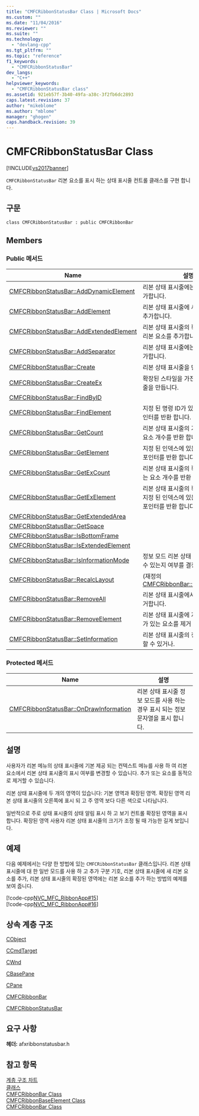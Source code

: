 ```yaml
---
title: "CMFCRibbonStatusBar Class | Microsoft Docs"
ms.custom: ""
ms.date: "11/04/2016"
ms.reviewer: ""
ms.suite: ""
ms.technology: 
  - "devlang-cpp"
ms.tgt_pltfrm: ""
ms.topic: "reference"
f1_keywords: 
  - "CMFCRibbonStatusBar"
dev_langs: 
  - "C++"
helpviewer_keywords: 
  - "CMFCRibbonStatusBar class"
ms.assetid: 921eb57f-3b40-49fa-a38c-3f2fb6dc2893
caps.latest.revision: 37
author: "mikeblome"
ms.author: "mblome"
manager: "ghogen"
caps.handback.revision: 39
---
```

# CMFCRibbonStatusBar Class
[!INCLUDE[vs2017banner](../../assembler/inline/includes/vs2017banner.md)]

`CMFCRibbonStatusBar` 리본 요소를 표시 하는 상태 표시줄 컨트롤 클래스를 구현 합니다.  
  
## 구문  
  
```  
class CMFCRibbonStatusBar : public CMFCRibbonBar  
```  
  
## Members  
  
### Public 메서드  
  
|Name|설명|  
|----------|--------|  
|[CMFCRibbonStatusBar::AddDynamicElement](../Topic/CMFCRibbonStatusBar::AddDynamicElement.md)|리본 상태 표시줄에는 동적 요소를 추가합니다.|  
|[CMFCRibbonStatusBar::AddElement](../Topic/CMFCRibbonStatusBar::AddElement.md)|리본 상태 표시줄에 새 리본 요소를 추가합니다.|  
|[CMFCRibbonStatusBar::AddExtendedElement](../Topic/CMFCRibbonStatusBar::AddExtendedElement.md)|리본 상태 표시줄의 확장된 영역에는 리본 요소를 추가합니다.|  
|[CMFCRibbonStatusBar::AddSeparator](../Topic/CMFCRibbonStatusBar::AddSeparator.md)|리본 상태 표시줄에는 구분 기호를 추가합니다.|  
|[CMFCRibbonStatusBar::Create](../Topic/CMFCRibbonStatusBar::Create.md)|리본 상태 표시줄을 만듭니다.|  
|[CMFCRibbonStatusBar::CreateEx](../Topic/CMFCRibbonStatusBar::CreateEx.md)|확장된 스타일을 가진 리본 상태 표시줄을 만듭니다.|  
|[CMFCRibbonStatusBar::FindByID](../Topic/CMFCRibbonStatusBar::FindByID.md)||  
|[CMFCRibbonStatusBar::FindElement](../Topic/CMFCRibbonStatusBar::FindElement.md)|지정 된 명령 ID가 있는 요소에는 포인터를 반환 합니다.|  
|[CMFCRibbonStatusBar::GetCount](../Topic/CMFCRibbonStatusBar::GetCount.md)|리본 상태 표시줄의 기본 영역에 있는 요소 개수를 반환 합니다.|  
|[CMFCRibbonStatusBar::GetElement](../Topic/CMFCRibbonStatusBar::GetElement.md)|지정 된 인덱스에 있는 요소에 대 한 포인터를 반환 합니다.|  
|[CMFCRibbonStatusBar::GetExCount](../Topic/CMFCRibbonStatusBar::GetExCount.md)|리본 상태 표시줄의 확장된 영역에 있는 요소 개수를 반환 합니다.|  
|[CMFCRibbonStatusBar::GetExElement](../Topic/CMFCRibbonStatusBar::GetExElement.md)|리본 상태 표시줄의 확장된 영역에서 지정 된 인덱스에 있는 요소에 대 한 포인터를 반환 합니다.|  
|[CMFCRibbonStatusBar::GetExtendedArea](../Topic/CMFCRibbonStatusBar::GetExtendedArea.md)||  
|[CMFCRibbonStatusBar::GetSpace](../Topic/CMFCRibbonStatusBar::GetSpace.md)||  
|[CMFCRibbonStatusBar::IsBottomFrame](../Topic/CMFCRibbonStatusBar::IsBottomFrame.md)||  
|[CMFCRibbonStatusBar::IsExtendedElement](../Topic/CMFCRibbonStatusBar::IsExtendedElement.md)||  
|[CMFCRibbonStatusBar::IsInformationMode](../Topic/CMFCRibbonStatusBar::IsInformationMode.md)|정보 모드 리본 상태 표시줄에 사용할 수 있는지 여부를 결정 합니다.|  
|[CMFCRibbonStatusBar::RecalcLayout](../Topic/CMFCRibbonStatusBar::RecalcLayout.md)|\(재정의 [CMFCRibbonBar::RecalcLayout](../Topic/CMFCRibbonBar::RecalcLayout.md).\)|  
|[CMFCRibbonStatusBar::RemoveAll](../Topic/CMFCRibbonStatusBar::RemoveAll.md)|리본 상태 표시줄에서 모든 요소를 제거합니다.|  
|[CMFCRibbonStatusBar::RemoveElement](../Topic/CMFCRibbonStatusBar::RemoveElement.md)|리본 상태 표시줄에 지정 된 명령 ID가 있는 요소를 제거 합니다.|  
|[CMFCRibbonStatusBar::SetInformation](../Topic/CMFCRibbonStatusBar::SetInformation.md)|리본 상태 표시줄의 정보 모드를 사용할 수 있거나.|  
  
### Protected 메서드  
  
|Name|설명|  
|----------|--------|  
|[CMFCRibbonStatusBar::OnDrawInformation](../Topic/CMFCRibbonStatusBar::OnDrawInformation.md)|리본 상태 표시줄 정보 모드를 사용 하는 경우 표시 되는 정보 문자열을 표시 합니다.|  
  
## 설명  
 사용자가 리본 메뉴의 상태 표시줄에 기본 제공 되는 컨텍스트 메뉴를 사용 하 여 리본 요소에서 리본 상태 표시줄의 표시 여부를 변경할 수 있습니다.  추가 또는 요소를 동적으로 제거할 수 있습니다.  
  
 리본 상태 표시줄에 두 개의 영역이 있습니다: 기본 영역과 확장된 영역.  확장된 영역 리본 상태 표시줄의 오른쪽에 표시 되 고 주 영역 보다 다른 색으로 나타납니다.  
  
 일반적으로 주로 상태 표시줄의 상태 알림 표시 하 고 보기 컨트롤 확장된 영역을 표시 합니다.  확장된 영역 사용자 리본 상태 표시줄의 크기가 조정 될 때 가능한 길게 보입니다.  
  
## 예제  
 다음 예제에서는 다양 한 방법에 있는 `CMFCRibbonStatusBar` 클래스입니다.  리본 상태 표시줄에 대 한 일반 모드를 사용 하 고 추가 구분 기호, 리본 상태 표시줄에 새 리본 요소를 추가, 리본 상태 표시줄의 확장된 영역에는 리본 요소를 추가 하는 방법의 예제를 보여 줍니다.  
  
 [!code-cpp[NVC_MFC_RibbonApp#15](../../mfc/reference/codesnippet/CPP/cmfcribbonstatusbar-class_1.cpp)]  
[!code-cpp[NVC_MFC_RibbonApp#16](../../mfc/reference/codesnippet/CPP/cmfcribbonstatusbar-class_2.cpp)]  
  
## 상속 계층 구조  
 [CObject](../../mfc/reference/cobject-class.md)  
  
 [CCmdTarget](../../mfc/reference/ccmdtarget-class.md)  
  
 [CWnd](../../mfc/reference/cwnd-class.md)  
  
 [CBasePane](../../mfc/reference/cbasepane-class.md)  
  
 [CPane](../../mfc/reference/cpane-class.md)  
  
 [CMFCRibbonBar](../../mfc/reference/cmfcribbonbar-class.md)  
  
 [CMFCRibbonStatusBar](../../mfc/reference/cmfcribbonstatusbar-class.md)  
  
## 요구 사항  
 **헤더:** afxribbonstatusbar.h  
  
## 참고 항목  
 [계층 구조 차트](../../mfc/hierarchy-chart.md)   
 [클래스](../../mfc/reference/mfc-classes.md)   
 [CMFCRibbonBar Class](../../mfc/reference/cmfcribbonbar-class.md)   
 [CMFCRibbonBaseElement Class](../../mfc/reference/cmfcribbonbaseelement-class.md)   
 [CMFCRibbonBar Class](../../mfc/reference/cmfcribbonbar-class.md)